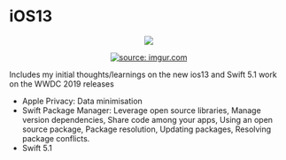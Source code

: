 # iOS13

<p align="center">
    
<img src="https://img.shields.io/badge/SWIFT-5.1-brightgreen.svg" />

</p>









<p align="center">
    <a href="<a href="https://imgur.com/Q0r8ZhI"><img src="https://i.imgur.com/Q0r8ZhI.jpg" title="source: imgur.com" /></a>
</p>

<Head>
Includes my initial thoughts/learnings on the new ios13 and Swift 5.1 work on the WWDC 2019 releases  
</Head>

- Apple Privacy:  Data minimisation
- Swift Package Manager: Leverage open source libraries, Manage version dependencies, Share code among your apps, Using an open source package, Package resolution, Updating packages, Resolving package conflicts.
- Swift 5.1
